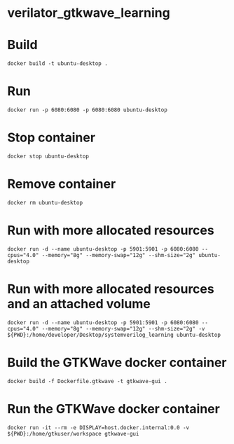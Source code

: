 # verilator_gtkwave_learning

# Build
```
docker build -t ubuntu-desktop .
```

# Run
```
docker run -p 6080:6080 -p 6080:6080 ubuntu-desktop
```

# Stop container
```
docker stop ubuntu-desktop
```

# Remove container
```
docker rm ubuntu-desktop
```

# Run with more allocated resources
```
docker run -d --name ubuntu-desktop -p 5901:5901 -p 6080:6080 --cpus="4.0" --memory="8g" --memory-swap="12g" --shm-size="2g" ubuntu-desktop
```

# Run with more allocated resources and an attached volume
```
docker run -d --name ubuntu-desktop -p 5901:5901 -p 6080:6080 --cpus="4.0" --memory="8g" --memory-swap="12g" --shm-size="2g" -v ${PWD}:/home/developer/Desktop/systemverilog_learning ubuntu-desktop
```

# Build the GTKWave docker container
```
docker build -f Dockerfile.gtkwave -t gtkwave-gui .
```

# Run the GTKWave docker container
```
docker run -it --rm -e DISPLAY=host.docker.internal:0.0 -v ${PWD}:/home/gtkuser/workspace gtkwave-gui
```